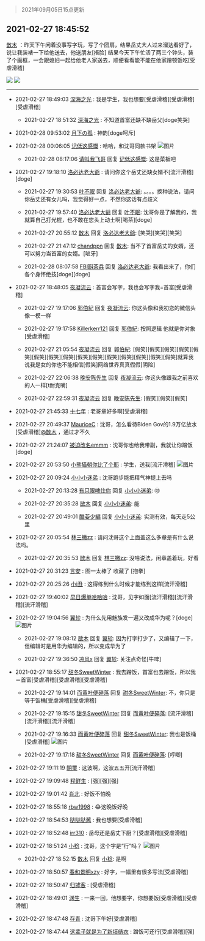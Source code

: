 > 2021年09月05日15点更新
<link rel="stylesheet" href="https://cdn.jsdelivr.net/gh/taotie6/sampleJSON@main/css/photo_show.css">


 ## 2021-02-27 18:45:52 

 [㪚木](https://www.coolapk.com/feed/25170918?shareKey=Nzg2ZmU2YmMyODM1NjEzMTc3Yzg~) ：昨天下午闲着没事写字玩，写了个团扇，结果岳丈大人过来溜达看好了，说让我装裱一下给他送去，他送朋友[捂脸]
结果今天下午忙活了两三个钟头，装了个画框，一会跟媳妇一起给他老人家送去，顺便看看能不能在他家蹭顿饭吃[受虐滑稽] 

<div class="album">
<img class="img-item" src="https://image.coolapk.com/feed/2021/0227/18/1081091_75dd8e0d_2749_5126@2494x3325.jpeg" />
<img class="img-item" src="https://image.coolapk.com/feed/2021/0227/18/1081091_ebf55563_2749_5127@2625x3157.jpeg" />
</div>

 ------- 

- 2021-02-27 18:49:03 [深海之光](uid=1927678) : 我是学生，我也想要[受虐滑稽][受虐滑稽][受虐滑稽] 

    - 2021-02-27 18:51:32 [深海之光](uid=1927678) : 不知道首富还缺不缺岳父[doge笑哭] 

- 2021-02-28 09:53:02 [月下の孤](uid=1813302) : 神韵[doge呵斥] 

- 2021-02-28 00:06:05 [记低这感慨](uid=1511878) : 哈哈，和沈哥同款书架 ![图片](https://image.coolapk.com/feed/2021/0228/00/1511878_eb6a2bda_1964_2678@3325x2494.jpeg)

    - 2021-02-28 08:17:06 [请叫我飞哥](uid=2163651) 回复 [记低这感慨](uid=1511878): 这是菜板吧 

- 2021-02-27 19:18:10 [洛必达老大爺](uid=1687620) : 请问你这个岳丈还缺女婿不[流汗滑稽][doge] 

    - 2021-02-27 19:30:53 [叶不眠](uid=1910619) 回复 [洛必达老大爺](uid=1687620): 。。。。换种说法，请问你岳丈还有女儿吗，我觉得好一点，不然你这话有点歧义 

    - 2021-02-27 19:57:40 [洛必达老大爺](uid=1687620) 回复 [叶不眠](uid=1910619): 沈哥你是了解我的，我就算自己打光棍，也不敢在您头上动土啊[喝茶][doge] 

    - 2021-02-27 20:55:12 [㪚木](uid=1081091) 回复 [洛必达老大爺](uid=1687620): [笑哭][笑哭][笑哭] 

    - 2021-02-27 21:47:12 [chandppn](uid=2825870) 回复 [㪚木](uid=1081091): 当不了首富岳丈的女婿，还可以努力当首富的女婿。[呲牙] 

    - 2021-02-28 08:07:58 [FBI斟茶兵](uid=2990798) 回复 [洛必达老大爺](uid=1687620): 我看出来了，你们各个身怀绝技[doge][doge] 

- 2021-02-27 18:48:05 [夜凝流云](uid=3292959) : 首富会写字，我也会写字我=首富[受虐滑稽] 

    - 2021-02-27 19:17:06 [郭伯紀](uid=2859803) 回复 [夜凝流云](uid=3292959): 你这头像和我初恋的微信头像一模一样 

    - 2021-02-27 19:17:58 [Killerkerr121](uid=1250349) 回复 [郭伯紀](uid=2859803): 按照逻辑 他就是你对象[受虐滑稽] 

    - 2021-02-27 21:05:54 [夜凝流云](uid=3292959) 回复 [郭伯紀](uid=2859803): [假笑][假笑][假笑][假笑][假笑][假笑][假笑][假笑][假笑][假笑][假笑][假笑][假笑][假笑][假笑]就算我说我是女的你也不能相信[假笑]网络世界真真假假[阴险] 

    - 2021-02-27 22:06:38 [晚安陈先生](uid=3403335) 回复 [夜凝流云](uid=3292959): 你这头像跟我之前喜欢的人一样[t耐克嘴] 

    - 2021-02-27 22:59:31 [夜凝流云](uid=3292959) 回复 [晚安陈先生](uid=3403335): [假笑][假笑][假笑] 

- 2021-02-27 21:45:33 [十七年](uid=732689) : 老哥章好多啊[受虐滑稽] 

- 2021-02-27 20:49:37 [MauriceC](uid=2661286) : 沈哥，怎么看待Biden Gov的1.9万亿放水[受虐滑稽]<a class="feed-link-uname" href="/u/㪚木">@㪚木</a> ，通过才不久 

- 2021-02-27 21:24:07 [被迫改名emmm](uid=3302275) : 沈哥你也给我带副，我就让你蹭饭[doge] 

- 2021-02-27 20:53:50 [小熊猫朝你比了个耶](uid=4352062) : 学生，送我[流汗滑稽] ![图片](https://image.coolapk.com/feed/2021/0227/20/4352062_7f030045_0428_5899@1080x1118.jpeg)

- 2021-02-27 20:09:24 [小小小迷弟](uid=1846299) : 沈哥跑步能把精气神提上去吗 

    - 2021-02-27 20:13:28 [有只眼啤住你](uid=4226102) 回复 [小小小迷弟](uid=1846299): 🉑 

    - 2021-02-27 20:35:28 [㪚木](uid=1081091) 回复 [小小小迷弟](uid=1846299): 能 

    - 2021-02-27 20:49:01 [酷荌少編](uid=2564936) 回复 [小小小迷弟](uid=1846299): 实测有效，每天走5公里 

- 2021-02-27 20:05:54 [林三撇zz](uid=1357950) : 请问沈哥这个上面盖这么多章是有什么说法吗。 

    - 2021-02-27 20:35:53 [㪚木](uid=1081091) 回复 [林三撇zz](uid=1357950): 没啥说法，闲章盖着玩，好看 

- 2021-02-27 20:31:23 [言安](uid=2043658) : 图一太棒了  收藏了  [抱拳] 

- 2021-02-27 20:25:26 [小i丑](uid=1813368) : 这得练到什么时候才能练到这样[流汗滑稽] 

- 2021-02-27 19:40:02 [早日爆单哈哈哈](uid=2188936) : 沈哥，见字如面[流汗滑稽][流汗滑稽][流汗滑稽] 

- 2021-02-27 19:04:56 [翼轸](uid=3116935) : 为什么先用魅族发一遍又改成华为呢？[doge] ![图片](https://image.coolapk.com/feed/2021/0227/19/3116935_7c2cbd8b_3893_8447@1080x2232.jpeg)

    - 2021-02-27 19:08:12 [㪚木](uid=1081091) 回复 [翼轸](uid=3116935): 因为打字打少了，又编辑了一下，但编辑时是用华为编辑的，所以变成华为了 

    - 2021-02-27 19:36:50 [凉风x](uid=1300277) 回复 [翼轸](uid=3116935): 关注点奇怪[牛啤] 

- 2021-02-27 18:55:17 [甜冬SweetWinter](uid=1967207) : 我去蹭饭，首富也去蹭饭，所以我＝首富[受虐滑稽][受虐滑稽][受虐滑稽] 

    - 2021-02-27 19:14:01 [而黄叶便碎落](uid=2845514) 回复 [甜冬SweetWinter](uid=1967207): 不，你只是等于饭桶[受虐滑稽][受虐滑稽] 

    - 2021-02-27 19:15:15 [甜冬SweetWinter](uid=1967207) 回复 [而黄叶便碎落](uid=2845514): [流汗滑稽][流汗滑稽][流汗滑稽] 

    - 2021-02-27 19:16:33 [而黄叶便碎落](uid=2845514) 回复 [甜冬SweetWinter](uid=1967207): 我也是饭桶[受虐滑稽] ![图片](https://image.coolapk.com/feed/2021/0227/19/2845514_ac3d45cf_4555_2443@380x672.gif)

    - 2021-02-27 19:17:18 [甜冬SweetWinter](uid=1967207) 回复 [而黄叶便碎落](uid=2845514): [哼唧] 

- 2021-02-27 19:11:19 [眀璽](uid=1626200) : 这波啊，这波五五开[流汗滑稽] 

- 2021-02-27 19:09:48 [程鲜生](uid=845250) : [强][强][强] 

- 2021-02-27 19:01:42 [肖北](uid=1156293) : 好饭不怕晚 

- 2021-02-27 18:55:18 [rbw1998](uid=602980) : 😂这晚饭好晚 

- 2021-02-27 18:54:53 [哒哒哒酱](uid=3456742) : 我也想要[受虐滑稽] 

- 2021-02-27 18:52:48 [irr310](uid=636373) : 岳母还是岳丈下厨？[受虐滑稽][受虐滑稽] 

- 2021-02-27 18:51:24 [小稔](uid=738125) : 沈哥，这个字是“行”吗？ ![图片](https://image.coolapk.com/feed/2021/0227/18/738125_3084_0561@828x1792.jpg)

    - 2021-02-27 18:52:15 [㪚木](uid=1081091) 回复 [小稔](uid=738125): 是啊 

- 2021-02-27 18:50:57 [春和景明xzy](uid=4328997) : 好字，一幅里有很多写法[受虐滑稽] 

- 2021-02-27 18:50:47 [归墟客](uid=3287587) : [受虐滑稽] 

- 2021-02-27 18:49:01 [渊生](uid=1391253) : 一来一回，他想要字，你想要饭[受虐滑稽][受虐滑稽] 

- 2021-02-27 18:47:48 [存青](uid=1006954) : 沈哥下午好[受虐滑稽] 

- 2021-02-27 18:47:44 [这辈子就是为了新垣结衣](uid=1709428) : 蹭饭可还行[受虐滑稽][强] 

